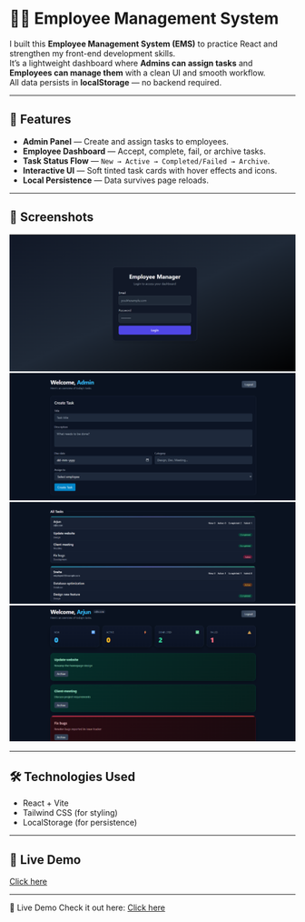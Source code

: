 # 👨‍💼 Employee Management System

I built this **Employee Management System (EMS)** to practice React and strengthen my front-end development skills.  
It’s a lightweight dashboard where **Admins can assign tasks** and **Employees can manage them** with a clean UI and smooth workflow.  
All data persists in **localStorage** — no backend required.

---

## 🚀 Features
- **Admin Panel** — Create and assign tasks to employees.  
- **Employee Dashboard** — Accept, complete, fail, or archive tasks.  
- **Task Status Flow** — `New → Active → Completed/Failed → Archive`.  
- **Interactive UI** — Soft tinted task cards with hover effects and icons.  
- **Local Persistence** — Data survives page reloads.  

---

## 📸 Screenshots

![Login Page](Screenshot/image-1.png)  
![Admin Page](Screenshot/image-2.png)  
![Admin Page 2](Screenshot/image-3.png)  
![Employee Dashboard](Screenshot/image.png)  

---

## 🛠️ Technologies Used
- React + Vite  
- Tailwind CSS (for styling)  
- LocalStorage (for persistence)  

---

## 🚀 Live Demo
[Click here](https://sumit786-h.github.io/Employee-Management-System/)  

---

🔗 Live Demo
Check it out here: [Click here](https://sumit786-h.github.io/Employee-Management-System/
)


